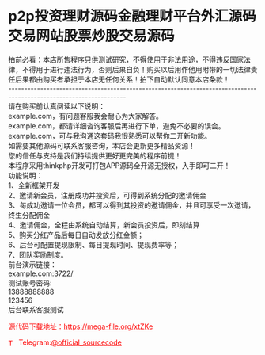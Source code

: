 # p2p投资理财源码金融理财平台外汇源码交易网站股票炒股交易源码

拍前必看：本店所售程序只供测试研究，不得使用于非法用途，不得违反国家法律，不得用于进行违法行为，否则后果自负！购买以后用作他用附带的一切法律责任后果都由购买者承担于本店无任何关系！拍下自动默认同意本店条款！<br>-------------------------------------------------------------------------------------------------------------------<br>请在购买前认真阅读以下说明：<br>example.com，有问题客服我会耐心为大家解答。<br>example.com，都请详细咨询客服后再进行下单，避免不必要的误会。<br>example.com，可与我沟通这套码我很熟悉可以帮你二开新功能。<br>如需要其他源码可联系客服咨询，本店会更新更多精品资源！<br>您的信任与支持是我们持续提供更好更完美的程序前提！<br>本程序采用thinkphp开发可打包APP源码全开源无授权，入手即可二开！<br>功能说明：<br>1、全新框架开发<br>2、邀请新会员，注册成功并投资后，可得到系统分配的邀请佣金<br>3、每成功邀请一位会员，都可以得到其投资的邀请佣金，并且可享受一次邀请，终生分配佣金<br>4、邀请佣金，全程由系统自动结算，新会员投资后，即刻结算<br>5、购买分红产品后每日自动发放分红金额；<br>6、后台可配置提现限制、每日提现时间、提现费率等；<br>7、团队奖励制度。<br>前台演示链接：<br>example.com:3722/<br>测试账号密码:<br>13888888888<br>123456<br>后台联系客服测试<br>


<p style="color: red;">源代码下载地址：<a href="https://mega-file.org/xtZKe" style="color: red;">https://mega-file.org/xtZKe</a></p><p style="color: red;"><img src="https://cdn-icons-png.flaticon.com/512/2111/2111646.png" alt="Telegram Icon" style="width: 16px; vertical-align: middle; margin-right: 5px;">Telegram:<a href="https://t.me/official_sourcecode" style="color: red;">@official_sourcecode</a></p>